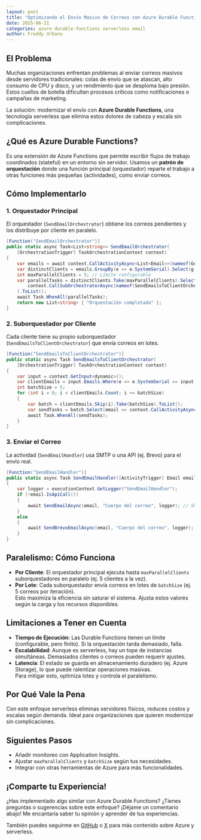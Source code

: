 ```yaml
---
layout: post  
title: "Optimizando el Envío Masivo de Correos con Azure Durable Functions"  
date: 2025-06-21  
categories: azure durable-functions serverless email  
author: Freddy Urbano  
---
```


## El Problema  
Muchas organizaciones enfrentan problemas al enviar correos masivos desde servidores tradicionales: colas de envío que se atascan, alto consumo de CPU y disco, y un rendimiento que se desploma bajo presión. Estos cuellos de botella dificultan procesos críticos como notificaciones o campañas de marketing.  

La solución: modernizar el envío con **Azure Durable Functions**, una tecnología serverless que elimina estos dolores de cabeza y escala sin complicaciones.

## ¿Qué es Azure Durable Functions?  
Es una extensión de Azure Functions que permite escribir flujos de trabajo coordinados (stateful) en un entorno sin servidor. Usamos un **patrón de orquestación** donde una función principal (orquestador) reparte el trabajo a otras funciones más pequeñas (actividades), como enviar correos.

## Cómo Implementarlo  
### 1. Orquestador Principal  
El orquestador (`SendEmailOrchestrator`) obtiene los correos pendientes y los distribuye por cliente en paralelo.  
```csharp
[Function("SendEmailOrchestrator")]
public static async Task<List<string>> SendEmailOrchestrator(
    [OrchestrationTrigger] TaskOrchestrationContext context)
{
    var emails = await context.CallActivityAsync<List<Email>>(nameof(GetEmailsToSend), null);
    var distinctClients = emails.GroupBy(e => e.SystemSerial).Select(g => g.Key);
    int maxParallelClients = 5; // Límite configurable
    var parallelTasks = distinctClients.Take(maxParallelClients).Select(client =>
        context.CallSubOrchestratorAsync(nameof(SendEmailsToClientOrchestrator), new { ClientName = client, Emails = emails })
    ).ToList();
    await Task.WhenAll(parallelTasks);
    return new List<string> { "Orquestación completada" };
}
```

### 2. Suborquestador por Cliente  
Cada cliente tiene su propio suborquestador (`SendEmailsToClientOrchestrator`) que envía correos en lotes.  
```csharp
[Function("SendEmailsToClientOrchestrator")]
public static async Task SendEmailsToClientOrchestrator(
    [OrchestrationTrigger] TaskOrchestrationContext context)
{
    var input = context.GetInput<dynamic>();
    var clientEmails = input.Emails.Where(e => e.SystemSerial == input.ClientName).Take(5).ToList();
    int batchSize = 5;
    for (int i = 0; i < clientEmails.Count; i += batchSize)
    {
        var batch = clientEmails.Skip(i).Take(batchSize).ToList();
        var sendTasks = batch.Select(email => context.CallActivityAsync(nameof(SendEmailHandler), email)).ToList();
        await Task.WhenAll(sendTasks);
    }
}
```

### 3. Enviar el Correo  
La actividad (`SendEmailHandler`) usa SMTP o una API (ej. Brevo) para el envío real.  
```csharp
[Function("SendEmailHandler")]
public static async Task SendEmailHandler([ActivityTrigger] Email email, FunctionContext executionContext)
{
    var logger = executionContext.GetLogger("SendEmailHandler");
    if (!email.IsApiCall())
    {
        await SendEmailAsync(email, "Cuerpo del correo", logger); // SMTP
    }
    else
    {
        await SendBrevoEmailAsync(email, "Cuerpo del correo", logger); // API
    }
}
```

## Paralelismo: Cómo Funciona  
- **Por Cliente**: El orquestador principal ejecuta hasta `maxParallelClients` suborquestadores en paralelo (ej. 5 clientes a la vez).  
- **Por Lote**: Cada suborquestador envía correos en lotes de `batchSize` (ej. 5 correos por iteración).  
Esto maximiza la eficiencia sin saturar el sistema. Ajusta estos valores según la carga y los recursos disponibles.

## Limitaciones a Tener en Cuenta  
- **Tiempo de Ejecución**: Las Durable Functions tienen un límite (configurable, pero finito). Si la orquestación tarda demasiado, falla.  
- **Escalabilidad**: Aunque es serverless, hay un tope de instancias simultáneas. Demasiados clientes o correos pueden requerir ajustes.  
- **Latencia**: El estado se guarda en almacenamiento duradero (ej. Azure Storage), lo que puede ralentizar operaciones masivas.  
Para mitigar esto, optimiza lotes y controla el paralelismo.

## Por Qué Vale la Pena  
Con este enfoque serverless eliminas servidores físicos, reduces costos y escalas según demanda. Ideal para organizaciones que quieren modernizar sin complicaciones.

## Siguientes Pasos  
- Añadir monitoreo con Application Insights.  
- Ajustar `maxParallelClients` y `batchSize` según tus necesidades.  
- Integrar con otras herramientas de Azure para más funcionalidades.

## ¡Comparte tu Experiencia!
¿Has implementado algo similar con Azure Durable Functions? ¿Tienes preguntas o sugerencias sobre este enfoque? ¡Déjame un comentario abajo! Me encantaría saber tu opinión y aprender de tus experiencias.

También puedes seguirme en [GitHub](https://github.com/freddan58) o [X](https://x.com/freddan58) para más contenido sobre Azure y serverless.